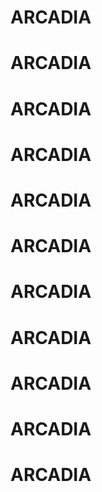 # ARCADIA
# ARCADIA
# ARCADIA
# ARCADIA
# ARCADIA
# ARCADIA
# ARCADIA
# ARCADIA
# ARCADIA
# ARCADIA
# ARCADIA
